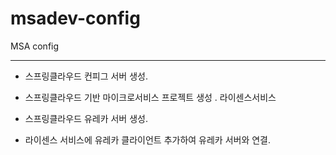 # msadev-config
MSA config

---

* 스프링클라우드 컨피그 서버 생성.
* 스프링클라우드 기반 마이크로서비스 프로젝트 생성 . 라이센스서비스

* 스프링클라우드 유레카 서버 생성.
* 라이센스 서비스에 유레카 클라이언트 추가하여 유레카 서버와 연결.
